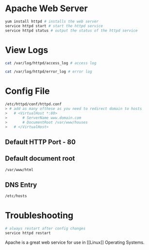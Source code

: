 # Apache Web Server
```bash
yum install httpd # installs the web server
service httpd start # start the httpd service 
service httpd status # output the status of the httpd service
```

# View Logs
```bash
cat /var/log/httpd/access_log # access log

cat /var/log/httpd/error_log # error log
```

# Config File
```bash
/etc/httpd/conf/httpd.conf
> # add as many ofthese as you need to redirect domain to hosts
> 	# <VirtualHost *:80>
> 		# ServerName www.domain.com
> 		# DocumentRoot /var/www/houses
> 	# </VirtualHost>
```

## Default HTTP Port - 80

## Default document root
```bash
/var/www/html
```

## DNS Entry
```bash
/etc/hosts
```

# Troubleshooting
```bash
# always restart after config changes
service httpd restart 
```

Apache is a great web service for use in [[Linux]] Operating Systems. 